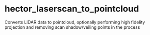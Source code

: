 hector_laserscan_to_pointcloud
==============================

Converts LIDAR data to pointcloud, optionally performing high fidelity projection and removing scan shadow/veiling points in the process

